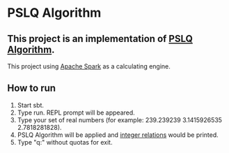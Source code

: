 PSLQ Algorithm
=========

## This project is an implementation of [PSLQ Algorithm](http://mathworld.wolfram.com/PSLQAlgorithm.html).
This project using [Apache Spark](https://github.com/apache/spark) as a calculating engine.

## How to run
1. Start sbt. 
2. Type run. REPL prompt will be appeared. 
3. Type your set of real numbers (for example: 239.239239 3.1415926535 2.7818281828). 
4. PSLQ Algorithm will be applied and [integer relations](http://mathworld.wolfram.com/IntegerRelation.html) would be printed.
5. Type "q:" without quotas for exit.
